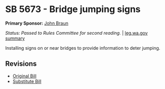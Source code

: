 # SB 5673 - Bridge jumping signs
**Primary Sponsor:** [John Braun](/person/leg/john.braun.md)

*Status: Passed to Rules Committee for second reading.* | [leg.wa.gov summary](https://app.leg.wa.gov/billsummary?BillNumber=5673&Year=2021)

Installing signs on or near bridges to provide information to deter jumping.

## Revisions
* [Original Bill](1/)
* [Substitute Bill](S/)